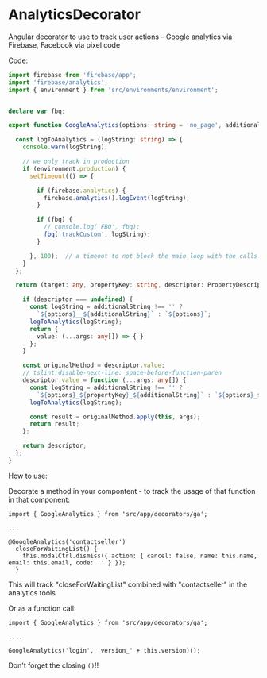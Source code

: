 # AnalyticsDecorator
Angular decorator to use to track user actions - Google analytics via Firebase, Facebook via pixel code


Code: 

```GA.ts
import firebase from 'firebase/app';
import 'firebase/analytics';
import { environment } from 'src/environments/environment';


declare var fbq;

export function GoogleAnalytics(options: string = 'no_page', additionalString: string = ''): any {

  const logToAnalytics = (logString: string) => {
    console.warn(logString);

    // we only track in production
    if (environment.production) {
      setTimeout(() => {

        if (firebase.analytics) {
          firebase.analytics().logEvent(logString);
        }

        if (fbq) {
          // console.log('FBQ', fbq);
          fbq('trackCustom', logString);
        }

      }, 100);  // a timeout to not block the main loop with the calls to external serves (Google/Facebook)
    }
  };

  return (target: any, propertyKey: string, descriptor: PropertyDescriptor) => {

    if (descriptor === undefined) {
      const logString = additionalString !== '' ?
        `${options}__${additionalString}` : `${options}`;
      logToAnalytics(logString);
      return {
        value: (...args: any[]) => { }
      };
    }

    const originalMethod = descriptor.value;
    // tslint:disable-next-line: space-before-function-paren
    descriptor.value = function (...args: any[]) {
      const logString = additionalString !== '' ?
        `${options}_${propertyKey}_${additionalString}` : `${options}_${propertyKey}`;
      logToAnalytics(logString);

      const result = originalMethod.apply(this, args);
      return result;
    };

    return descriptor;
  };
}
```

How to use:

Decorate a method in your compontent - to track the usage of that function in that component:
```
import { GoogleAnalytics } from 'src/app/decorators/ga';

...

@GoogleAnalytics('contactseller')
  closeForWaitingList() {
    this.modalCtrl.dismiss({ action: { cancel: false, name: this.name, email: this.email, code: '' } });
  }
```
This will track "closeForWaitingList" combined with "contactseller" in the analytics tools.

Or as a function call:

```
import { GoogleAnalytics } from 'src/app/decorators/ga';

....

GoogleAnalytics('login', 'version_' + this.version)();

```
Don't forget the closing `()`!!
